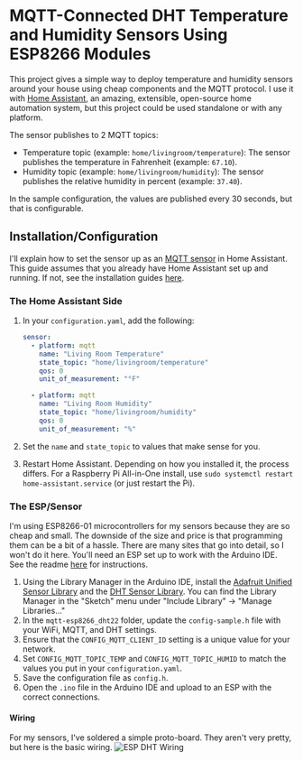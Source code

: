 # MQTT-Connected DHT Temperature and Humidity Sensors Using ESP8266 Modules
This project gives a simple way to deploy temperature and humidity sensors around your house using cheap components and the MQTT protocol. I use it with [Home Assistant](https://home-assistant.io/), an amazing, extensible, open-source home automation system, but this project could be used standalone or with any platform.

The sensor publishes to 2 MQTT topics:
- Temperature topic (example: `home/livingroom/temperature`): The sensor publishes the temperature in Fahrenheit (example: `67.10`).
- Humidity topic (example: `home/livingroom/humidity`): The sensor publishes the relative humidity in percent (example: `37.40`).

In the sample configuration, the values are published every 30 seconds, but that is configurable.

## Installation/Configuration
I'll explain how to set the sensor up as an [MQTT sensor](https://home-assistant.io/components/sensor.mqtt/) in Home Assistant. This guide assumes that you already have Home Assistant set up and running. If not, see the installation guides [here](https://home-assistant.io/getting-started/).

### The Home Assistant Side
1. In your `configuration.yaml`, add the following:

    ```yaml
    sensor:
      - platform: mqtt
        name: "Living Room Temperature"
        state_topic: "home/livingroom/temperature"
        qos: 0
        unit_of_measurement: "°F"

      - platform: mqtt
        name: "Living Room Humidity"
        state_topic: "home/livingroom/humidity"
        qos: 0
        unit_of_measurement: "%"
    ```
2. Set the `name` and `state_topic` to values that make sense for you.
3. Restart Home Assistant. Depending on how you installed it, the process differs. For a Raspberry Pi All-in-One install, use `sudo systemctl restart home-assistant.service` (or just restart the Pi).

### The ESP/Sensor
I'm using ESP8266-01 microcontrollers for my sensors because they are so cheap and small. The downside of the size and price is that programming them can be a bit of a hassle. There are many sites that go into detail, so I won't do it here. You'll need an ESP set up to work with the Arduino IDE. See the readme [here](https://github.com/esp8266/Arduino) for instructions.

1. Using the Library Manager in the Arduino IDE, install the [Adafruit Unified Sensor Library](https://github.com/adafruit/Adafruit_Sensor) and the [DHT Sensor Library](https://github.com/adafruit/DHT-sensor-library). You can find the Library Manager in the "Sketch" menu under "Include Library" -> "Manage Libraries..."
2. In the `mqtt-esp8266_dht22` folder, update the `config-sample.h` file with your WiFi, MQTT, and DHT settings.
4. Ensure that the `CONFIG_MQTT_CLIENT_ID` setting is a unique value for your network.
5. Set `CONFIG_MQTT_TOPIC_TEMP` and `CONFIG_MQTT_TOPIC_HUMID` to match the values you put in your `configuration.yaml`.
6. Save the configuration file as `config.h`.
7. Open the `.ino` file in the Arduino IDE and upload to an ESP with the correct connections.

#### Wiring
For my sensors, I've soldered a simple proto-board. They aren't very pretty, but here is the basic wiring.
![ESP DHT Wiring](https://raw.githubusercontent.com/corbanmailloux/esp-mqtt-dht/master/ESP%20DHT_bb.png)
